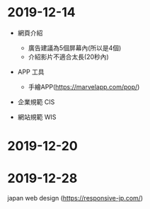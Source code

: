 2019-12-14
===
* 網頁介紹
    * 廣告建議為5個屏幕內(所以是4個)
    * 介紹影片不適合太長(20秒內)

* APP 工具
    * 手繪APP(https://marvelapp.com/pop/)

* 企業規範 CIS
* 網站規範 WIS

2019-12-20
===

2019-12-28
===
japan web design (https://responsive-jp.com/)
